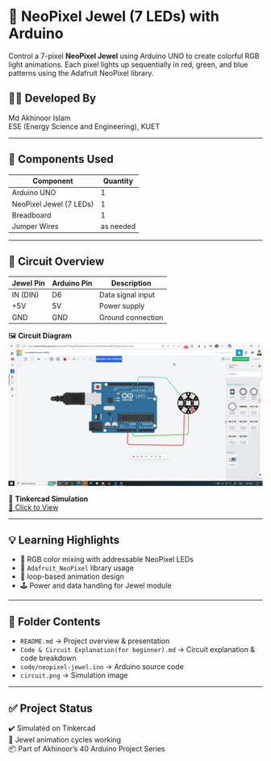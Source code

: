 # 💎 NeoPixel Jewel (7 LEDs) with Arduino

Control a 7-pixel **NeoPixel Jewel** using Arduino UNO to create colorful RGB light animations. Each pixel lights up sequentially in red, green, and blue patterns using the Adafruit NeoPixel library.

## 👨‍🎓 Developed By
Md Akhinoor Islam  
ESE (Energy Science and Engineering), KUET

---

## 🔧 Components Used

| Component              | Quantity |
|------------------------|----------|
| Arduino UNO             | 1        |
| NeoPixel Jewel (7 LEDs) | 1        |
| Breadboard              | 1        |
| Jumper Wires            | as needed |

---

## 🔌 Circuit Overview

| Jewel Pin | Arduino Pin | Description         |
|-----------|--------------|---------------------|
| IN (DIN)  | D6           | Data signal input   |
| +5V       | 5V           | Power supply        |
| GND       | GND          | Ground connection   |

🖼️ **Circuit Diagram**  
![circuit](Circuit.png)

🔗 **Tinkercad Simulation**  
[🔗 Click to View](https://www.tinkercad.com/things/8oz9T9aag1W-09-neopixel-jewel)

---

## 💡 Learning Highlights

- 🎨 RGB color mixing with addressable NeoPixel LEDs
- 🧠 `Adafruit_NeoPixel` library usage
- 💾 loop-based animation design
- 🕹️ Power and data handling for Jewel module

---

## 📂 Folder Contents

- `README.md` → Project overview & presentation  
- `Code & Circuit Explanation(for beginner).md` → Circuit explanation & code breakdown  
- `code/neopixel-jewel.ino` → Arduino source code  
- `circuit.png` → Simulation image  

---

## ✅ Project Status

✔️ Simulated on Tinkercad  
💎 Jewel animation cycles working  
📦 Part of Akhinoor’s 40 Arduino Project Series
